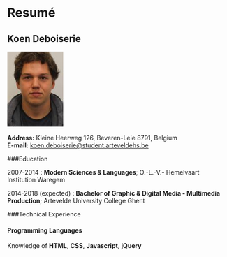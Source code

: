 Resumé
==========

Koen Deboiserie
----------------

![My Image](/Images/Profiel.jpg)


**Address:** Kleine Heerweg 126, Beveren-Leie 8791, Belgium         
**E-mail:** koen.deboiserie@student.arteveldehs.be                 


###Education

2007-2014
:   **Modern Sciences & Languages**; O.-L.-V.- Hemelvaart Institution Waregem


2014-2018 (expected)
:   **Bachelor of Graphic & Digital Media - Multimedia Production**; Artevelde University College Ghent



###Technical Experience


#### **Programming Languages**

Knowledge of **HTML**, **CSS**, **Javascript**, **jQuery**

